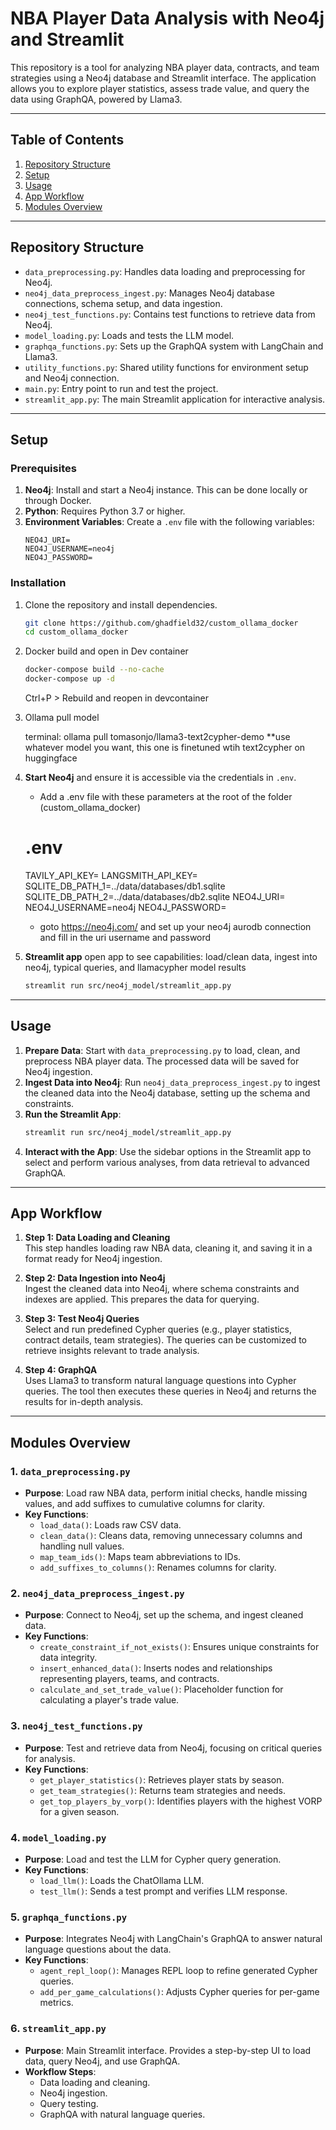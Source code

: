 # NBA Player Data Analysis with Neo4j and Streamlit

This repository is a tool for analyzing NBA player data, contracts, and team strategies using a Neo4j database and Streamlit interface. The application allows you to explore player statistics, assess trade value, and query the data using GraphQA, powered by Llama3.

---

## Table of Contents
1. [Repository Structure](#repository-structure)
2. [Setup](#setup)
3. [Usage](#usage)
4. [App Workflow](#app-workflow)
5. [Modules Overview](#modules-overview)

---

## Repository Structure

- `data_preprocessing.py`: Handles data loading and preprocessing for Neo4j.
- `neo4j_data_preprocess_ingest.py`: Manages Neo4j database connections, schema setup, and data ingestion.
- `neo4j_test_functions.py`: Contains test functions to retrieve data from Neo4j.
- `model_loading.py`: Loads and tests the LLM model.
- `graphqa_functions.py`: Sets up the GraphQA system with LangChain and Llama3.
- `utility_functions.py`: Shared utility functions for environment setup and Neo4j connection.
- `main.py`: Entry point to run and test the project.
- `streamlit_app.py`: The main Streamlit application for interactive analysis.

---

## Setup

### Prerequisites

1. **Neo4j**: Install and start a Neo4j instance. This can be done locally or through Docker.
2. **Python**: Requires Python 3.7 or higher.
3. **Environment Variables**: Create a `.env` file with the following variables:
   ```env
   NEO4J_URI=
   NEO4J_USERNAME=neo4j
   NEO4J_PASSWORD=

   ```

### Installation

1. Clone the repository and install dependencies.
   ```bash
   git clone https://github.com/ghadfield32/custom_ollama_docker
   cd custom_ollama_docker

   ```

2. Docker build and open in Dev container
   
   ```bash
   docker-compose build --no-cache
   docker-compose up -d
   ```

   Ctrl+P > Rebuild and reopen in devcontainer

3. Ollama pull model

    terminal: ollama pull tomasonjo/llama3-text2cypher-demo 
    **use whatever model you want, this one is finetuned wtih text2cypher on huggingface

4. **Start Neo4j** and ensure it is accessible via the credentials in `.env`.
    - Add a .env file with these parameters at the root of the folder (custom_ollama_docker)
    # .env
    TAVILY_API_KEY=
    LANGSMITH_API_KEY=
    SQLITE_DB_PATH_1=../data/databases/db1.sqlite
    SQLITE_DB_PATH_2=../data/databases/db2.sqlite
    NEO4J_URI=
    NEO4J_USERNAME=neo4j
    NEO4J_PASSWORD=

    - goto https://neo4j.com/ and set up your neo4j aurodb connection and fill in the uri username and password

5. **Streamlit app** open app to see capabilities: load/clean data, ingest into neo4j, typical queries, and llamacypher model results
    ```bash
    streamlit run src/neo4j_model/streamlit_app.py
    ```
---



## Usage

1. **Prepare Data**: Start with `data_preprocessing.py` to load, clean, and preprocess NBA player data. The processed data will be saved for Neo4j ingestion.
2. **Ingest Data into Neo4j**: Run `neo4j_data_preprocess_ingest.py` to ingest the cleaned data into the Neo4j database, setting up the schema and constraints.
3. **Run the Streamlit App**:
   ```bash
   streamlit run src/neo4j_model/streamlit_app.py
   ```
4. **Interact with the App**: Use the sidebar options in the Streamlit app to select and perform various analyses, from data retrieval to advanced GraphQA.

---

## App Workflow

1. **Step 1: Data Loading and Cleaning**  
   This step handles loading raw NBA data, cleaning it, and saving it in a format ready for Neo4j ingestion.

2. **Step 2: Data Ingestion into Neo4j**  
   Ingest the cleaned data into Neo4j, where schema constraints and indexes are applied. This prepares the data for querying.

3. **Step 3: Test Neo4j Queries**  
   Select and run predefined Cypher queries (e.g., player statistics, contract details, team strategies). The queries can be customized to retrieve insights relevant to trade analysis.

4. **Step 4: GraphQA**  
   Uses Llama3 to transform natural language questions into Cypher queries. The tool then executes these queries in Neo4j and returns the results for in-depth analysis.

---

## Modules Overview

### 1. `data_preprocessing.py`
   - **Purpose**: Load raw NBA data, perform initial checks, handle missing values, and add suffixes to cumulative columns for clarity.  
   - **Key Functions**:
     - `load_data()`: Loads raw CSV data.
     - `clean_data()`: Cleans data, removing unnecessary columns and handling null values.
     - `map_team_ids()`: Maps team abbreviations to IDs.
     - `add_suffixes_to_columns()`: Renames columns for clarity.

### 2. `neo4j_data_preprocess_ingest.py`
   - **Purpose**: Connect to Neo4j, set up the schema, and ingest cleaned data.
   - **Key Functions**:
     - `create_constraint_if_not_exists()`: Ensures unique constraints for data integrity.
     - `insert_enhanced_data()`: Inserts nodes and relationships representing players, teams, and contracts.
     - `calculate_and_set_trade_value()`: Placeholder function for calculating a player's trade value.

### 3. `neo4j_test_functions.py`
   - **Purpose**: Test and retrieve data from Neo4j, focusing on critical queries for analysis.
   - **Key Functions**:
     - `get_player_statistics()`: Retrieves player stats by season.
     - `get_team_strategies()`: Returns team strategies and needs.
     - `get_top_players_by_vorp()`: Identifies players with the highest VORP for a given season.

### 4. `model_loading.py`
   - **Purpose**: Load and test the LLM for Cypher query generation.
   - **Key Functions**:
     - `load_llm()`: Loads the ChatOllama LLM.
     - `test_llm()`: Sends a test prompt and verifies LLM response.

### 5. `graphqa_functions.py`
   - **Purpose**: Integrates Neo4j with LangChain's GraphQA to answer natural language questions about the data.
   - **Key Functions**:
     - `agent_repl_loop()`: Manages REPL loop to refine generated Cypher queries.
     - `add_per_game_calculations()`: Adjusts Cypher queries for per-game metrics.

### 6. `streamlit_app.py`
   - **Purpose**: Main Streamlit interface. Provides a step-by-step UI to load data, query Neo4j, and use GraphQA.
   - **Workflow Steps**:
     - Data loading and cleaning.
     - Neo4j ingestion.
     - Query testing.
     - GraphQA with natural language queries.

